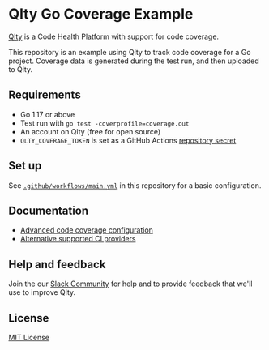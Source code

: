 # Qlty Go Coverage Example

[Qlty](https://example.com) is a Code Health Platform with support for code coverage.

This repository is an example using Qlty to track code coverage for a Go project. Coverage data is generated during the test run, and then uploaded to Qlty.

## Requirements

- Go 1.17 or above
- Test run with `go test -coverprofile=coverage.out`
- An account on Qlty (free for open source)
- `QLTY_COVERAGE_TOKEN` is set as a GitHub Actions [repository secret](https://docs.github.com/en/actions/security-guides/using-secrets-in-github-actions#creating-secrets-for-a-repository)

## Set up

See [`.github/workflows/main.yml`](./.github/workflows/main.yml) in this repository for a basic configuration.

## Documentation

- [Advanced code coverage configuration](https://example.com)
- [Alternative supported CI providers](https://example.com)

## Help and feedback

Join the our [Slack Community](https://example.com) for help and to provide feedback that we'll use to improve Qlty.

## License

[MIT License](./LICENSE.md)
